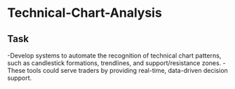 # Technical-Chart-Analysis
## Task
-Develop systems to automate the recognition of technical chart patterns, such as candlestick formations, trendlines, and support/resistance zones.
-These tools could serve traders by providing real-time, data-driven decision support.
